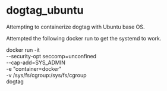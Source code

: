 # dogtag_ubuntu
Attempting to containerize dogtag with Ubuntu base OS.

Attempted the following docker run to get the systemd to work.

docker run -it \
  --security-opt seccomp=unconfined \
  --cap-add=SYS_ADMIN \
  -e "container=docker" \
  -v /sys/fs/cgroup:/sys/fs/cgroup \
  dogtag



